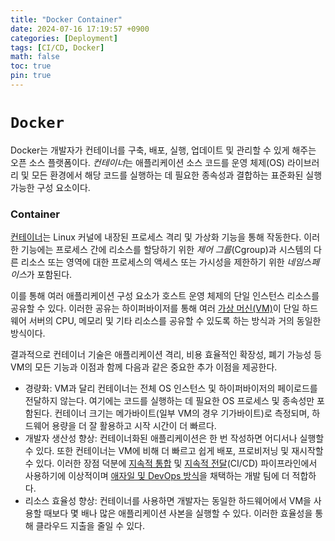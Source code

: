 ```yaml
---
title: "Docker Container"
date: 2024-07-16 17:19:57 +0900
categories: [Deployment]
tags: [CI/CD, Docker]
math: false
toc: true
pin: true
---
```


# `Docker`

Docker는 개발자가 컨테이너를 구축, 배포, 실행, 업데이트 및 관리할 수 있게 해주는 오픈 소스 플랫폼이다. *컨테이너*는 애플리케이션 소스 코드를 운영 체제(OS) 라이브러리 및 모든 환경에서 해당 코드를 실행하는 데 필요한 종속성과 결합하는 표준화된 실행 가능한 구성 요소이다.

### Container

[컨테이너](https://www.ibm.com/kr-ko/topics/containers)는 Linux 커널에 내장된 프로세스 격리 및 가상화 기능을 통해 작동한다. 이러한 기능에는 프로세스 간에 리소스를 할당하기 위한 *제어 그룹*(Cgroup)과 시스템의 다른 리소스 또는 영역에 대한 프로세스의 액세스 또는 가시성을 제한하기 위한 *네임스페이스*가 포함된다.

이를 통해 여러 애플리케이션 구성 요소가 호스트 운영 체제의 단일 인스턴스 리소스를 공유할 수 있다. 이러한 공유는 하이퍼바이저를 통해 여러 [가상 머신(VM)](https://www.ibm.com/kr-ko/topics/virtual-machines)이 단일 하드웨어 서버의 CPU, 메모리 및 기타 리소스를 공유할 수 있도록 하는 방식과 거의 동일한 방식이다.

결과적으로 컨테이너 기술은 애플리케이션 격리, 비용 효율적인 확장성, 폐기 가능성 등 VM의 모든 기능과 이점과 함께 다음과 같은 중요한 추가 이점을 제공한다.

- 경량화: VM과 달리 컨테이너는 전체 OS 인스턴스 및 하이퍼바이저의 페이로드를 전달하지 않는다. 여기에는 코드를 실행하는 데 필요한 OS 프로세스 및 종속성만 포함된다. 컨테이너 크기는 메가바이트(일부 VM의 경우 기가바이트)로 측정되며, 하드웨어 용량을 더 잘 활용하고 시작 시간이 더 빠르다.
- 개발자 생산성 향상: 컨테이너화된 애플리케이션은 한 번 작성하면 어디서나 실행할 수 있다. 또한 컨테이너는 VM에 비해 더 빠르고 쉽게 배포, 프로비저닝 및 재시작할 수 있다. 이러한 장점 덕분에 [지속적 통합](https://www.ibm.com/kr-ko/topics/continuous-integration) 및 [지속적 전달](https://www.ibm.com/kr-ko/topics/continuous-delivery)(CI/CD) 파이프라인에서 사용하기에 이상적이며 [애자일 및 DevOps 방식](https://www.ibm.com/kr-ko/topics/devops)을 채택하는 개발 팀에 더 적합하다.
- 리소스 효율성 향상: 컨테이너를 사용하면 개발자는 동일한 하드웨어에서 VM을 사용할 때보다 몇 배나 많은 애플리케이션 사본을 실행할 수 있다. 이러한 효율성을 통해 클라우드 지출을 줄일 수 있다.
